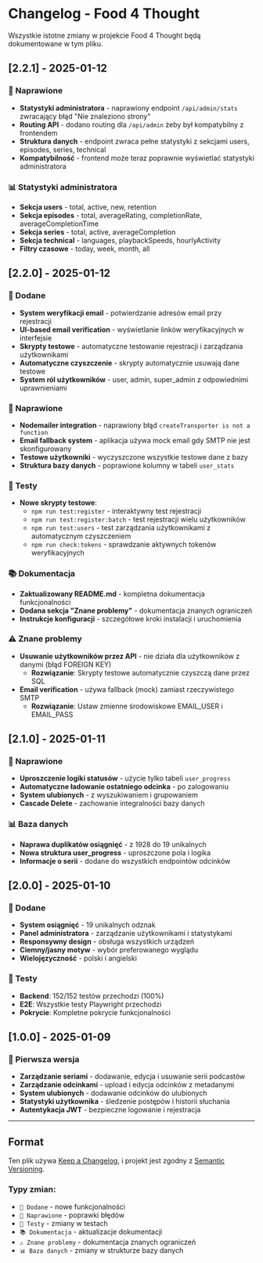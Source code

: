 # Changelog - Food 4 Thought

Wszystkie istotne zmiany w projekcie Food 4 Thought będą dokumentowane w tym pliku.

## [2.2.1] - 2025-01-12

### 🔧 Naprawione
- **Statystyki administratora** - naprawiony endpoint `/api/admin/stats` zwracający błąd "Nie znaleziono strony"
- **Routing API** - dodano routing dla `/api/admin` żeby był kompatybilny z frontendem
- **Struktura danych** - endpoint zwraca pełne statystyki z sekcjami users, episodes, series, technical
- **Kompatybilność** - frontend może teraz poprawnie wyświetlać statystyki administratora

### 📊 Statystyki administratora
- **Sekcja users** - total, active, new, retention
- **Sekcja episodes** - total, averageRating, completionRate, averageCompletionTime
- **Sekcja series** - total, active, averageCompletion
- **Sekcja technical** - languages, playbackSpeeds, hourlyActivity
- **Filtry czasowe** - today, week, month, all

## [2.2.0] - 2025-01-12

### 🎉 Dodane
- **System weryfikacji email** - potwierdzanie adresów email przy rejestracji
- **UI-based email verification** - wyświetlanie linków weryfikacyjnych w interfejsie
- **Skrypty testowe** - automatyczne testowanie rejestracji i zarządzania użytkownikami
- **Automatyczne czyszczenie** - skrypty automatycznie usuwają dane testowe
- **System ról użytkowników** - user, admin, super_admin z odpowiednimi uprawnieniami

### 🔧 Naprawione
- **Nodemailer integration** - naprawiony błąd `createTransporter is not a function`
- **Email fallback system** - aplikacja używa mock email gdy SMTP nie jest skonfigurowany
- **Testowe użytkowniki** - wyczyszczone wszystkie testowe dane z bazy
- **Struktura bazy danych** - poprawione kolumny w tabeli `user_stats`

### 🧪 Testy
- **Nowe skrypty testowe**:
  - `npm run test:register` - interaktywny test rejestracji
  - `npm run test:register:batch` - test rejestracji wielu użytkowników
  - `npm run test:users` - test zarządzania użytkownikami z automatycznym czyszczeniem
  - `npm run check:tokens` - sprawdzanie aktywnych tokenów weryfikacyjnych

### 📚 Dokumentacja
- **Zaktualizowany README.md** - kompletna dokumentacja funkcjonalności
- **Dodana sekcja "Znane problemy"** - dokumentacja znanych ograniczeń
- **Instrukcje konfiguracji** - szczegółowe kroki instalacji i uruchomienia

### ⚠️ Znane problemy
- **Usuwanie użytkowników przez API** - nie działa dla użytkowników z danymi (błąd FOREIGN KEY)
  - **Rozwiązanie**: Skrypty testowe automatycznie czyszczą dane przez SQL
- **Email verification** - używa fallback (mock) zamiast rzeczywistego SMTP
  - **Rozwiązanie**: Ustaw zmienne środowiskowe EMAIL_USER i EMAIL_PASS

## [2.1.0] - 2025-01-11

### 🔧 Naprawione
- **Uproszczenie logiki statusów** - użycie tylko tabeli `user_progress`
- **Automatyczne ładowanie ostatniego odcinka** - po zalogowaniu
- **System ulubionych** - z wyszukiwaniem i grupowaniem
- **Cascade Delete** - zachowanie integralności bazy danych

### 📊 Baza danych
- **Naprawa duplikatów osiągnięć** - z 1928 do 19 unikalnych
- **Nowa struktura user_progress** - uproszczone pola i logika
- **Informacje o serii** - dodane do wszystkich endpointów odcinków

## [2.0.0] - 2025-01-10

### 🎉 Dodane
- **System osiągnięć** - 19 unikalnych odznak
- **Panel administratora** - zarządzanie użytkownikami i statystykami
- **Responsywny design** - obsługa wszystkich urządzeń
- **Ciemny/jasny motyw** - wybór preferowanego wyglądu
- **Wielojęzyczność** - polski i angielski

### 🧪 Testy
- **Backend**: 152/152 testów przechodzi (100%)
- **E2E**: Wszystkie testy Playwright przechodzi
- **Pokrycie**: Kompletne pokrycie funkcjonalności

## [1.0.0] - 2025-01-09

### 🎉 Pierwsza wersja
- **Zarządzanie seriami** - dodawanie, edycja i usuwanie serii podcastów
- **Zarządzanie odcinkami** - upload i edycja odcinków z metadanymi
- **System ulubionych** - dodawanie odcinków do ulubionych
- **Statystyki użytkownika** - śledzenie postępów i historii słuchania
- **Autentykacja JWT** - bezpieczne logowanie i rejestracja

---

## Format

Ten plik używa [Keep a Changelog](https://keepachangelog.com/en/1.0.0/),
i projekt jest zgodny z [Semantic Versioning](https://semver.org/spec/v2.0.0.html).

### Typy zmian:
- `🎉 Dodane` - nowe funkcjonalności
- `🔧 Naprawione` - poprawki błędów
- `🧪 Testy` - zmiany w testach
- `📚 Dokumentacja` - aktualizacje dokumentacji
- `⚠️ Znane problemy` - dokumentacja znanych ograniczeń
- `📊 Baza danych` - zmiany w strukturze bazy danych
